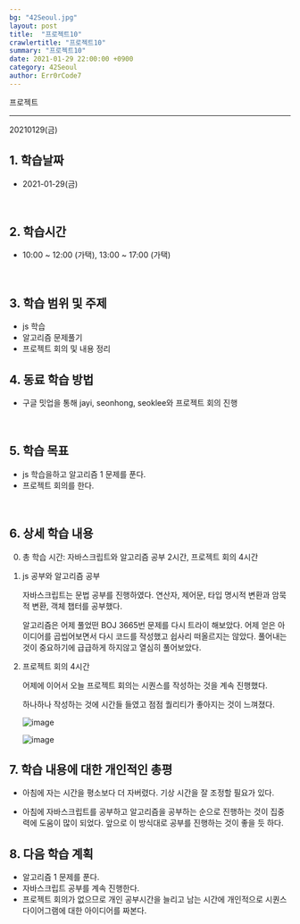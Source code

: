 ```yaml
---
bg: "42Seoul.jpg"
layout: post
title:  "프로젝트10"
crawlertitle: "프로젝트10"
summary: "프로젝트10"
date: 2021-01-29 22:00:00 +0900
category: 42Seoul
author: Err0rCode7
---
```


프로젝트

---

20210129(금)

## 1. 학습날짜

- 2021-01-29(금)
<br>

## 2. 학습시간

- 10:00 ~ 12:00 (가택), 13:00 ~ 17:00 (가택)
<br>

## 3. 학습 범위 및 주제

- js 학습
- 알고리즘 문제풀기
- 프로젝트 회의 및 내용 정리

## 4. 동료 학습 방법

- 구글 밋업을 통해 jayi, seonhong, seoklee와 프로젝트 회의 진행
<br>

## 5. 학습 목표

- js 학습을하고 알고리즘 1 문제를 푼다.
- 프로젝트 회의를 한다.

<br>

## 6. 상세 학습 내용

0. 총 학습 시간: 자바스크립트와 알고리즘 공부 2시간, 프로젝트 회의 4시간

1. js 공부와 알고리즘 공부

	자바스크립트는 문법 공부를 진행하였다. 연산자, 제어문, 타입 명시적 변환과 암묵적 변환, 객체 챕터를 공부했다.

	알고리즘은 어제 풀었떤 BOJ 3665번 문제를 다시 트라이 해보았다. 어제 얻은 아이디어를 곱씹어보면서 다시 코드를 작성했고 쉽사리 떠올르지는 않았다. 풀어내는 것이 중요하기에 급급하게 하지않고 열심히 풀어보았다.

2. 프로젝트 회의 4시간

	어제에 이어서 오늘 프로젝트 회의는 시퀀스를 작성하는 것을 계속 진행했다.

	하나하나 작성하는 것에 시간들 들였고 점점 퀄리티가 좋아지는 것이 느껴졌다.

	![image](https://user-images.githubusercontent.com/48249549/106276536-12bfef00-627b-11eb-8424-4bcdf5886142.png)

	![image](https://user-images.githubusercontent.com/48249549/106276552-18b5d000-627b-11eb-8451-d230a4a7202f.png)


## 7. 학습 내용에 대한 개인적인 총평

- 아침에 자는 시간을 평소보다 더 자버렸다. 기상 시간을 잘 조정할 필요가 있다.

- 아침에 자바스크립트를 공부하고 알고리즘을 공부하는 순으로 진행하는 것이 집중력에 도움이 많이 되었다. 앞으로 이 방식대로 공부를 진행하는 것이 좋을 듯 하다.

## 8. 다음 학습 계획

- 알고리즘 1 문제를 푼다.
- 자바스크립트 공부를 계속 진행한다.
- 프로젝트 회의가 없으므로 개인 공부시간을 늘리고 남는 시간에 개인적으로 시퀀스 다이어그램에 대한 아이디어를 짜본다.